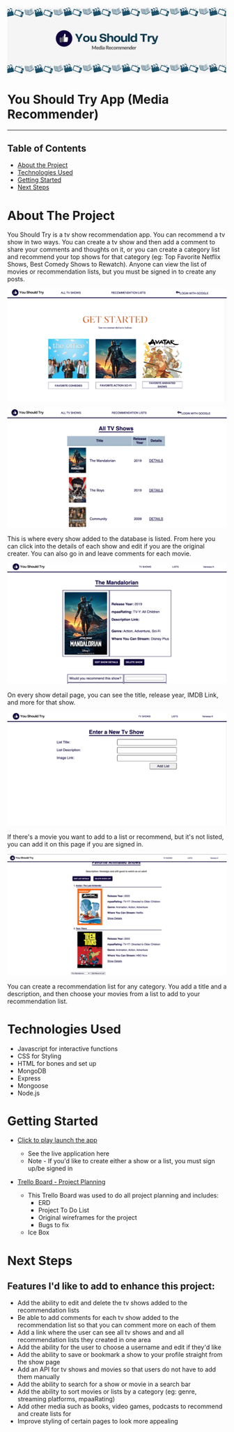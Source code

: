 ![You Should Try Banner](public/images/readme/readmebanner.png)
# You Should Try App (Media Recommender)
---
## Table of Contents

* [About the Project](#about-the-project)
* [Technologies Used](#technologies-used)
* [Getting Started](#getting-started)
* [Next Steps](#next-steps)


# About The Project
You Should Try is a tv show recommendation app. You can recommend a tv show in two ways. You can create a tv show and then add a comment to share your comments and thoughts on it, or you can create a category list and recommend your top shows for that category (eg: Top Favorite Netflix Shows, Best Comedy Shows to Rewatch). Anyone can view the list of movies or recommendation lists, but you must be signed in to create any posts.

![Homepage](public/images/readme/homepage.png)

![All TV Shows Page](public/images/readme/allshows.png)

This is where every show added to the database is listed. From here you can click into the details of each show and edit if you are the original creater. You can also go in and leave comments for each movie.

![TV Show Detail Page](public/images/readme/showdetailpage.png)

On every show detail page, you can see the title, release year, IMDB Link, and more for that show.

![Add a TV Show that's not listed](public/images/readme/createshow.png)

If there's a movie you want to add to a list or recommend, but it's not listed, you can add it on this page if you are signed in.

![Recommendation List](public/images/readme/reclistadd.png)

You can create a recommendation list for any category. You add a title and a description, and then choose your  movies from a list to add to your recommendation list.

# Technologies Used

* Javascript for interactive functions
* CSS for Styling
* HTML for bones and set up
* MongoDB
* Express
* Mongoose
* Node.js


# Getting Started

* [Click to play launch the app](http://localhost:3000/)
    * See the live application here
    * Note - If you'd like to create either a show or a list, you must sign up/be signed in

* [Trello Board - Project Planning](https://trello.com/b/flfEQG2v/sei-project-2)
    * This Trello Board was used to do all project planning and includes:
        * ERD
        * Project To Do List
        * Original wireframes for the project
        * Bugs to fix
     * Ice Box 

# Next Steps

## Features I'd like to add to enhance this project:

* Add the ability to edit and delete the tv shows added to the recommendation lists
* Be able to add comments for each tv show added to the recommendation list so that you can comment more on each of them
* Add a link where the user can see all tv shows and and all recommendation lists they created in one area
* Add the ability for the user to choose a username and edit if they'd like
* Add the ability to save or bookmark a show to your profile straight from the show page
* Add an API for tv shows and movies so that users do not have to add them manually
* Add the ability to search for a show or movie in a search bar
* Add the ability to sort movies or lists by a category (eg: genre, streaming platforms, mpaaRating)
* Add other media such as books, video games, podcasts to recommend and create lists for
* Improve styling of certain pages to look more appealing